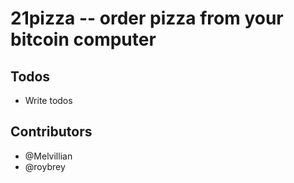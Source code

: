 # 21pizza -- order pizza from your bitcoin computer

## Todos

* Write todos

## Contributors

* @Melvillian
* @roybrey
